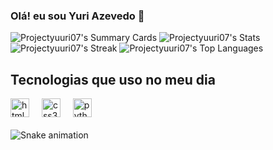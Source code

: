 ### Olá! eu sou Yuri Azevedo 👋

![Projectyuuri07's Summary Cards](http://github-profile-summary-cards.vercel.app/api/cards/profile-details?username=Projectyuuri07&theme=jolly&show_icons=true&hide_border=true&count_private=true)
![Projectyuuri07's Stats](https://github-readme-stats.vercel.app/api?username=Projectyuuri07&theme=jolly&show_icons=true&hide_border=true&count_private=true)
![Projectyuuri07's Streak](https://github-readme-streak-stats.herokuapp.com/?user=Projectyuuri07&theme=jolly&hide_border=true)
![Projectyuuri07's Top Languages](https://github-readme-stats.vercel.app/api/top-langs/?username=Projectyuuri07&theme=jolly&show_icons=true&hide_border=true&layout=compact)

## Tecnologias que uso no meu dia

<div align="left">
  <img src="https://cdn.jsdelivr.net/gh/devicons/devicon/icons/html5/html5-original.svg" height="30" alt="html5 logo"  />
  <img width="12" />
  <img src="https://cdn.jsdelivr.net/gh/devicons/devicon/icons/css3/css3-original.svg" height="30" alt="css3 logo"  />
  <img width="12" />
  <img src="https://cdn.jsdelivr.net/gh/devicons/devicon/icons/python/python-original.svg" height="30" alt="python logo"  />
</div>

<br clear="both">

<img src="https://raw.githubusercontent.com/maurodesouza/maurodesouza/output/snake.svg" alt="Snake animation" />

###
